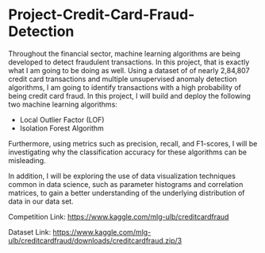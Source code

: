 # Project-Credit-Card-Fraud-Detection

Throughout the financial sector, machine learning algorithms are being developed to detect fraudulent transactions.  In this project, that is exactly what I am going to be doing as well. Using a dataset of of nearly 2,84,807 credit card transactions and multiple unsupervised anomaly detection algorithms, I am going to identify transactions with a high probability of being credit card fraud.  In this project, I will build and deploy the following two machine learning algorithms:

* Local Outlier Factor (LOF)
* Isolation Forest Algorithm

Furthermore, using metrics such as precision, recall, and F1-scores, I will be investigating why the classification accuracy for these algorithms can be misleading.

In addition, I will be exploring the use of data visualization techniques common in data science, such as parameter histograms and correlation matrices, to gain a better understanding of the underlying distribution of data in our data set.

Competition Link: https://www.kaggle.com/mlg-ulb/creditcardfraud

Dataset Link: https://www.kaggle.com/mlg-ulb/creditcardfraud/downloads/creditcardfraud.zip/3
